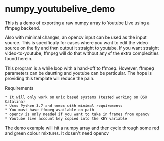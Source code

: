 # numpy_youtubelive_demo
This is a demo of exporting a raw numpy array to Youtube Live using a ffmpeg backend.

Also with minimal changes, an opencv input can be used as the input source. This is specifically for cases where you want to edit the video source on the fly and then output it straight to youtube.
If you want straight video-to-youtube, ffmpeg will do that without any of the extra complexities found herein.


This program is a while loop with a hand-off to ffmpeg. However, ffmpeg parameters can be daunting and youtube can be particular. The hope is providing this template will reduce the pain.

Requirements
```
* It will only work on unix based systems (tested working on OSX Catalina)
* Uses Python 3.7 and comes with minimal requirements
* You must have ffmpeg available on path
* opencv is only needed if you want to take in frames from opencv
* Youtube live account key copied into the KEY variable 
```
 
The demo example will init a numpy array and then cycle through some red and green colour mixtures. It dosen't need opencv. 

 

